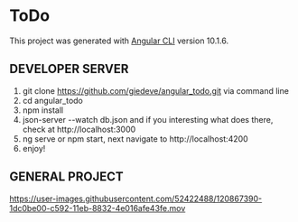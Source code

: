 # ToDo

This project was generated with [Angular CLI](https://github.com/angular/angular-cli) version 10.1.6.

## DEVELOPER SERVER

1) git clone https://github.com/giedeve/angular_todo.git via command line
2) cd angular_todo
3) npm install
4) json-server --watch db.json and if you interesting what does there, check at http://localhost:3000
5) ng serve or npm start, next navigate to http://localhost:4200
6) enjoy!

## GENERAL PROJECT
https://user-images.githubusercontent.com/52422488/120867390-1dc0be00-c592-11eb-8832-4e016afe43fe.mov
